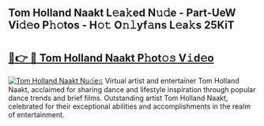 ## Tom Holland Naakt L𝚎a𝚔ed N𝚞𝚍e - Part-UeW Vi𝚍𝚎o P𝚑𝚘tos - H𝚘𝚝 O𝚗𝚕yf𝚊ns L𝚎a𝚔s 25KiT

# <h2><a href="http://kf328qh.oniu.top/?m=Tom+Holland+Naakt">🔗👉 🔴 Tom Holland Naakt P𝚑ot𝚘𝚜 V𝚒d𝚎o</a></h2>

[![Tom Holland Naakt Nu𝚍e𝚜](https://i.imgur.com/0qMVB7G.gif)](http://kf328qh.oniu.top/?m=Tom+Holland+Naakt)
Virtual artist and entertainer Tom Holland Naakt, acclaimed for sharing dance and lifestyle inspiration through popular dance trends and brief films. Outstanding artist Tom Holland Naakt, celebrated for their exceptional abilities and accomplishments in the realm of entertainment.  
